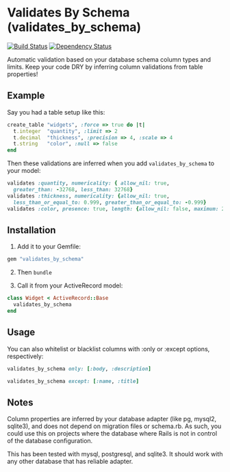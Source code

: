 # Validates By Schema (validates_by_schema)
[![Build Status](https://secure.travis-ci.org/joshwlewis/validates_by_schema.png)](http://travis-ci.org/joshwlewis/validates_by_schema) 
[![Dependency Status](https://gemnasium.com/joshwlewis/validates_by_schema.png)](https://gemnasium.com/joshwlewis/validates_by_schema)

Automatic validation based on your database schema column types and limits. Keep your code DRY by inferring column validations from table properties!

## Example

Say you had a table setup like this:

```ruby
create_table "widgets", :force => true do |t|
  t.integer  "quantity", :limit => 2
  t.decimal  "thickness", :precision => 4, :scale => 4
  t.string   "color", :null => false
end
```

Then these validations are inferred when you add `validates_by_schema` to your model:

```ruby
validates :quantity, numericality: { allow_nil: true,
  greater_than: -32768, less_than: 32768}
validates :thickness, numericality: {allow_nil: true, 
  less_than_or_equal_to: 0.999, greater_than_or_equal_to: -0.999}
validates :color, presence: true, length: {allow_nil: false, maximum: 255}
```

## Installation

1. Add it to your Gemfile:

```ruby
gem "validates_by_schema"
```

2. Then `bundle`

3. Call it from your ActiveRecord model:

```ruby
class Widget < ActiveRecord::Base
  validates_by_schema
end
```

## Usage

You can also whitelist or blacklist columns with :only or :except options, respectively:

```ruby
validates_by_schema only: [:body, :description]
```

```ruby
validates_by_schema except: [:name, :title]
```

## Notes

Column properties are inferred by your database adapter (like pg, mysql2, sqlite3), and does not depend on migration files or schema.rb. As such, you could use this on projects where the database where Rails is not in control of the database configuration.

This has been tested with mysql, postgresql, and sqlite3. It should work with any other database that has reliable adapter.